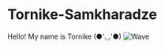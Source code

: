 # Tornike-Samkharadze

Hello! My name is Tornike (●'◡'●) ![Wave](https://github.com/chat-gpt/chat-gpt/blob/main/wave.gif?raw=true)
